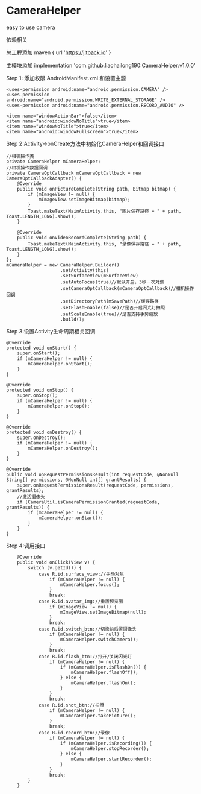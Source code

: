 # CameraHelper
easy to use camera

依赖相关


总工程添加  maven { url 'https://jitpack.io' }


主模块添加  implementation 'com.github.liaohailong190:CameraHelper:v1.0.0'


Step 1: 添加权限 AndroidManifest.xml 和设置主题


    <uses-permission android:name="android.permission.CAMERA" />
    <uses-permission android:name="android.permission.WRITE_EXTERNAL_STORAGE" />
    <uses-permission android:name="android.permission.RECORD_AUDIO" />
    
    <item name="windowActionBar">false</item>
    <item name="android:windowNoTitle">true</item>
    <item name="windowNoTitle">true</item>
    <item name="android:windowFullscreen">true</item>
   
Step 2:Activity->onCreate方法中初始化CameraHelper和回调接口


    //相机操作类
    private CameraHelper mCameraHelper;
    //相机操作数据回调
    private CameraOptCallback mCameraOptCallback = new CameraOptCallbackAdapter() {
        @Override
        public void onPictureComplete(String path, Bitmap bitmap) {
            if (mImageView != null) {
                mImageView.setImageBitmap(bitmap);
            }
            Toast.makeText(MainActivity.this, "图片保存路径 = " + path, Toast.LENGTH_LONG).show();
        }

        @Override
        public void onVideoRecordComplete(String path) {
            Toast.makeText(MainActivity.this, "录像保存路径 = " + path, Toast.LENGTH_LONG).show();
        }
    };
    mCameraHelper = new CameraHelper.Builder()
                        .setActivity(this)
                        .setSurfaceView(mSurfaceView)
                        .setAutoFocus(true)//默认开启，3秒一次对焦
                        .setCameraOptCallback(mCameraOptCallback)//相机操作回调
                        .setDirectoryPath(mSavePath)//缓存路径
                        .setFlashEnable(false)//是否开启闪光灯拍照
                        .setScaleEnable(true)//是否支持手势缩放
                        .build();
                    
Step 3:设置Activity生命周期相关回调


    @Override
    protected void onStart() {
        super.onStart();
        if (mCameraHelper != null) {
            mCameraHelper.onStart();
        }
    }

    @Override
    protected void onStop() {
        super.onStop();
        if (mCameraHelper != null) {
            mCameraHelper.onStop();
        }
    }

    @Override
    protected void onDestroy() {
        super.onDestroy();
        if (mCameraHelper != null) {
            mCameraHelper.onDestroy();
        }
    }
    
    @Override
    public void onRequestPermissionsResult(int requestCode, @NonNull String[] permissions, @NonNull int[] grantResults) {
        super.onRequestPermissionsResult(requestCode, permissions, grantResults);
        //激活摄像头
        if (CameraUtil.isCameraPermissionGranted(requestCode, grantResults)) {
            if (mCameraHelper != null) {
                mCameraHelper.onStart();
            }
        }
    }
    
Step 4:调用接口


        @Override
        public void onClick(View v) {
            switch (v.getId()) {
                case R.id.surface_view://手动对焦
                    if (mCameraHelper != null) {
                        mCameraHelper.focus();
                    }
                    break;
                case R.id.avatar_img://重置预览图
                    if (mImageView != null) {
                        mImageView.setImageBitmap(null);
                    }
                    break;
                case R.id.switch_btn://切换前后置摄像头
                    if (mCameraHelper != null) {
                        mCameraHelper.switchCamera();
                    }
                    break;
                case R.id.flash_btn://打开/关闭闪光灯
                    if (mCameraHelper != null) {
                        if (mCameraHelper.isFlashOn()) {
                            mCameraHelper.flashOff();
                        } else {
                            mCameraHelper.flashOn();
                        }
                    }
                    break;
                case R.id.shot_btn://拍照
                    if (mCameraHelper != null) {
                        mCameraHelper.takePicture();
                    }
                    break;
                case R.id.record_btn://录像
                    if (mCameraHelper != null) {
                        if (mCameraHelper.isRecording()) {
                            mCameraHelper.stopRecorder();
                        } else {
                            mCameraHelper.startRecorder();
                        }
                    }
                    break;
            }
        }
    
